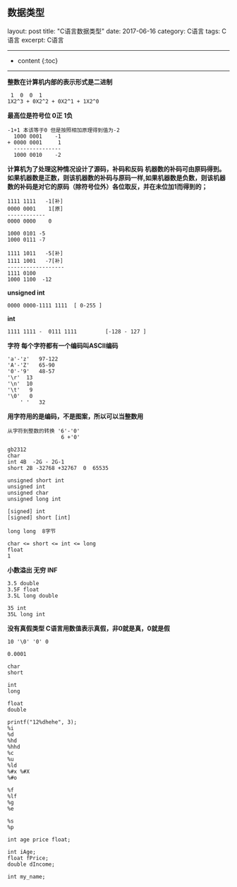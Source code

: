 数据类型
---
layout: post
title:  "C语言数据类型"
date:   2017-06-16 
category: C语言
tags: C语言
excerpt: C语言

---
* content
{:toc}

-----
 **整数在计算机内部的表示形式是二进制**

```
 1  0  0  1
1X2^3 + 0X2^2 + 0X2^1 + 1X2^0	
```
**最高位是符号位 0正 1负**
```
-1+1 本该等于0 但是按照相加原理得到值为-2
  1000 0001    -1
+ 0000 0001     1
  ---------------
  1000 0010    -2
```
   **计算机为了处理这种情况设计了源码，补码和反码**
**机器数的补码可由原码得到。如果机器数是正数，则该机器数的补码与原码一样,如果机器数是负数，则该机器数的补码是对它的原码（除符号位外）各位取反，并在未位加1而得到的；**
```
1111 1111   -1[补]
0000 0001    1[原]
------------
0000 0000    0

1000 0101 -5
1000 0111 -7

1111 1011   -5[补]
1111 1001   -7[补]
------------------
1111 0100   
1000 1100  -12 
```
**unsigned int**

```
0000 0000-1111 1111  [ 0-255 ]
```

**int**

```
1111 1111 -  0111 1111         [-128 - 127 ]
```
**字符 每个字符都有一个编码叫ASCII编码**

```
'a'-'z'   97-122
'A'-'Z'   65-90
'0'-'9'   48-57
'\r'  13
'\n'  10
'\t'   9
'\0'   0
	' '   32
```

**用字符用的是编码，不是图案，所以可以当整数用**
	

```
从字符到整数的转换 '6'-'0'
				 6 +'0'
```

```
gb2312
char
int 4B  -2G - 2G-1
short 2B -32768 +32767  0  65535

unsigned short int
unsigned int
unsigned char
unsigned long int

[signed] int
[signed] short [int]

long long  8字节 

char <= short <= int <= long
float  
1   
```
**小数溢出 无穷 INF**

```
3.5 double 
3.5F float
3.5L long double

35 int
35L long int
```

**没有真假类型 C语言用数值表示真假，非0就是真，0就是假**

```
10 '\0' '0' 0

0.0001

char 
short 

int 
long 

float 
double 

printf("12%dhehe", 3);
%i
%d
%hd
%hhd
%c
%u
%ld
%#x %#X
%#o

%f
%lf
%g
%e

%s
%p

int age price float;

int iAge;
float fPrice;
double dIncome;

int my_name;
```


















